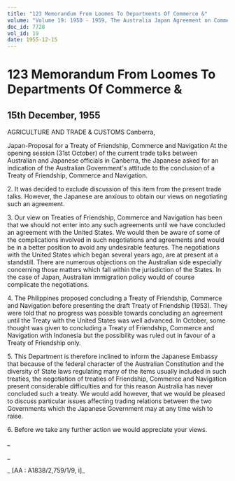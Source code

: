 ```yaml
---
title: "123 Memorandum From Loomes To Departments Of Commerce &"
volume: "Volume 19: 1950 - 1959, The Australia Japan Agreement on Commerce"
doc_id: 7728
vol_id: 19
date: 1955-12-15
---
```


# 123 Memorandum From Loomes To Departments Of Commerce &

## 15th December, 1955

AGRICULTURE AND TRADE &amp; CUSTOMS Canberra, 

Japan-Proposal for a Treaty of Friendship, Commerce and Navigation At the opening session (31st October) of the current trade talks between Australian and Japanese officials in Canberra, the Japanese asked for an indication of the Australian Government's attitude to the conclusion of a Treaty of Friendship, Commerce and Navigation.

2\. It was decided to exclude discussion of this item from the present trade talks. However, the Japanese are anxious to obtain our views on negotiating such an agreement.

3\. Our view on Treaties of Friendship, Commerce and Navigation has been that we should not enter into any such agreements until we have concluded an agreement with the United States. We would then be aware of some of the complications involved in such negotiations and agreements and would be in a better position to avoid any undesirable features. The negotiations with the United States which began several years ago, are at present at a standstill. There are numerous objections on the Australian side especially concerning those matters which fall within the jurisdiction of the States. In the case of Japan, Australian immigration policy would of course complicate the negotiations.

4\. The Philippines proposed concluding a Treaty of Friendship, Commerce and Navigation before presenting the draft Treaty of Friendship (1953). They were told that no progress was possible towards concluding an agreement until the Treaty with the United States was well advanced. In October, some thought was given to concluding a Treaty of Friendship, Commerce and Navigation with Indonesia but the possibility was ruled out in favour of a Treaty of Friendship only.

5\. This Department is therefore inclined to inform the Japanese Embassy that because of the federal character of the Australian Constitution and the diversity of State laws regulating many of the items usually included in such treaties, the negotiation of treaties of Friendship, Commerce and Navigation present considerable difficulties and for this reason Australia has never concluded such a treaty. We would add however, that we would be pleased to discuss particular issues affecting trading relations between the two Governments which the Japanese Government may at any time wish to raise.

6\. Before we take any further action we would appreciate your views.

_

_

_ [AA : A1838/2,759/1/9, i]_
